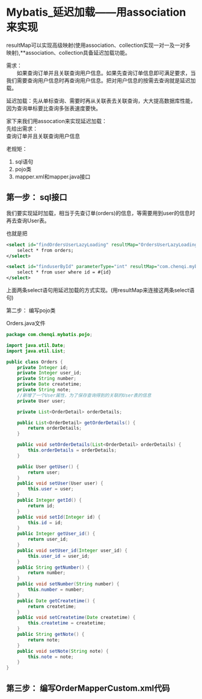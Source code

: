 # Mybatis_延迟加载——用association来实现

resultMap可以实现高级映射(使用association、collection实现一对一及一对多映射),**association、collection具备延迟加载功能。  

需求：  
&emsp;&emsp;如果查询订单并且关联查询用户信息。如果先查询订单信息即可满足要求，当我们需要查询用户信息时再查询用户信息。把对用户信息的按需去查询就是延迟加载。  

延迟加载：先从单标查询、需要时再从关联表去关联查询，大大提高数据库性能，因为查询单标要比查询多张表速度要快。  

家下来我们用assocation来实现延迟加载：  
先给出需求：  
查询订单并且关联查询用户信息

老规矩：  
1. sql语句   
2. pojo类  
3. mapper.xml和mapper.java接口

## 第一步： sql接口

我们要实现延时加载，相当于先查订单(orders)的信息，等需要用到user的信息时再去查询User表。  

也就是把
```xml
<select id="findOrdersUserLazyLoading" resultMap="OrdersUserLazyLoadingResultMap">
    select * from orders;
</select>
```

```xml
<select id="finduserById" parameterType="int" resultMap="com.chenqi.mybatis.pojo.User">
    select * from user where id = #{id}
</select>
```

上面两条select语句用延迟加载的方式实现。(用resultMap来连接这两条select语句)  

第二步：  编写pojo类

Orders.java文件
```java
package com.chenqi.mybatis.pojo;

import java.util.Date;
import java.util.List;

public class Orders {
    private Integer id;
    private Integer user_id;
    private String number;
    private Date createtime;
    private String note;
    //新增了一个User属性，为了保存查询得到的关联的User表的信息
    private User user;

    private List<OrderDetail> orderDetails;

    public List<OrderDetail> getOrderDetails() {
        return orderDetails;
    }

    public void setOrderDetails(List<OrderDetail> orderDetails) {
        this.orderDetails = orderDetails;
    }

    public User getUser() {
        return user;
    }
    public void setUser(User user) {
        this.user = user;
    }
    public Integer getId() {
        return id;
    }
    public void setId(Integer id) {
        this.id = id;
    }
    public Integer getUser_id() {
        return user_id;
    }
    public void setUser_id(Integer user_id) {
        this.user_id = user_id;
    }
    public String getNumber() {
        return number;
    }
    public void setNumber(String number) {
        this.number = number;
    }
    public Date getCreatetime() {
        return createtime;
    }
    public void setCreatetime(Date createtime) {
        this.createtime = createtime;
    }
    public String getNote() {
        return note;
    }
    public void setNote(String note) {
        this.note = note;
    }
}
```

## 第三步： 编写OrderMapperCustom.xml代码
```